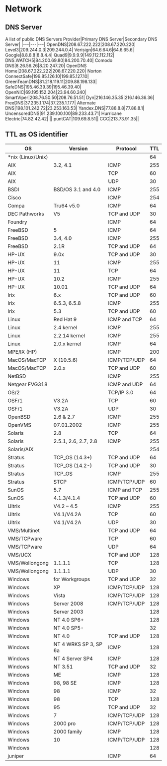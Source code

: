 # Network

## DNS Server

A list of public DNS Servers
Provider|Primary DNS Server|Secondary DNS Server|
|---|---|---|
OpenDNS|208.67.222.222|208.67.220.220|
Level3|209.244.0.3|209.244.0.4|
Verisign|64.6.64.6|64.6.65.6|
Google|8.8.8.8|8.8.4.4|
Quad9|9.9.9.9|149.112.112.112|
DNS.WATCH5|84.200.69.80|84.200.70.40|
Comodo DNS|8.26.56.26|8.20.247.20|
OpenDNS Home|208.67.222.222|208.67.220.220|
Norton ConnectSafe|199.85.126.10|199.85.127.10|
GreenTeamDNS|81.218.119.11|209.88.198.133|
SafeDNS|195.46.39.39|195.46.39.40|
OpenNIC|69.195.152.204|23.94.60.240|
SmartViper|208.76.50.50|208.76.51.51|
Dyn|216.146.35.35|216.146.36.36|
FreeDNS|37.235.1.174|37.235.1.177|
Alternate DNS|198.101.242.72|23.253.163.53|
Yandex.DNS|77.88.8.8|77.88.8.1|
UncensoredDNS|91.239.100.100|89.233.43.71|
Hurricane Electric|74.82.42.42| ||
puntCAT|109.69.8.51||
CCC|213.73.91.35||

## TTL as OS identifier

|OS | Version | Protocol | TTL |
|------|---------|----|-----|
| *nix (Linux/Unix)| | | 64  |
|AIX | 3.2, 4.1 | ICMP | 255 |
|AIX | |  TCP | 60 |
|AIX | |  UDP | 30 |
|BSDI | BSD/OS 3.1 and 4.0 | ICMP | 255 |
|Cisco | | ICMP | 254 |
|Compa | Tru64 v5.0 | ICMP | 64 |
|DEC Pathworks | V5 | TCP and UDP | 30|
|Foundry | | ICMP | 64|
|FreeBSD | 5 | ICMP | 64|
|FreeBSD | 3.4, 4.0 | ICMP | 255|
|FreeBSD | 2.1R | TCP and UDP | 64|
|HP-UX | 9.0x | TCP and UDP | 30|
|HP-UX | 11 | ICMP | 255|
|HP-UX | 11 | TCP | 64|
|HP-UX | 10.2 | ICMP | 255|
|HP-UX | 10.01 | TCP and UDP | 64|
|Irix | 6.x | TCP and UDP | 60|
|Irix | 6.5.3, 6.5.8 | ICMP | 255|
|Irix | 5.3 | TCP and UDP | 60|
|Linux | Red Hat 9 | ICMP and TCP | 64|
|Linux | 2.4 kernel | ICMP | 255|
|Linux | 2.2.14 kernel | ICMP | 255|
|Linux | 2.0.x kernel | ICMP | 64|
|MPE/IX (HP) | | ICMP | 200|
|MacOS/MacTCP | X (10.5.6) | ICMP/TCP/UDP | 64|
|MacOS/MacTCP | 2.0.x | TCP and UDP | 60|
|NetBSD || ICMP | 255|
|Netgear FVG318 || ICMP and UDP | 64|
|OS/2 | |TCP/IP 3.0 | 64|
|OSF/1 | V3.2A | TCP | 60|
|OSF/1 | V3.2A | UDP | 30|
|OpenBSD | 2.6 & 2.7 | ICMP | 255|
|OpenVMS | 07.01.2002 | ICMP | 255|
|Solaris | 2.8 | TCP | 64|
|Solaris | 2.5.1, 2.6, 2.7, 2.8 | ICMP | 255|
|Solaris/AIX || | 254 |
|Stratus | TCP_OS (14.3+) | TCP and UDP | 64|
|Stratus | TCP_OS (14.2-) | TCP and UDP | 30|
|Stratus | TCP_OS | ICMP | 255|
|Stratus | STCP | ICMP/TCP/UDP | 60|
|SunOS | 5.7 | ICMP and TCP | 255|
|SunOS | 4.1.3/4.1.4 | TCP and UDP | 60|
|Ultrix | V4.2 – 4.5 | ICMP | 255|
|Ultrix | V4.1/V4.2A | TCP | 60|
|Ultrix | V4.1/V4.2A | UDP | 30|
|VMS/Multinet || TCP and UDP | 64|
|VMS/TCPware | |TCP | 60|
|VMS/TCPware | |UDP | 64|
|VMS/UCX | |TCP and UDP | 128|
|VMS/Wollongong | 1.1.1.1 | TCP | 128|
|VMS/Wollongong | 1.1.1.1 | UDP | 30|
|Windows | for Workgroups | TCP and UDP | 32|
|Windows | XP | ICMP/TCP/UDP | 128|
|Windows | Vista | ICMP/TCP/UDP | 128|
|Windows | Server 2008 | ICMP/TCP/UDP | 128|
|Windows | Server 2003 || 128|
|Windows | NT 4.0 SP6+ || 128|
|Windows | NT 4.0 SP5- | |32|
|Windows | NT 4.0 | TCP and UDP | 128|
|Windows | NT 4 WRKS SP 3, SP 6a | ICMP | 128|
|Windows | NT 4 Server SP4 | ICMP | 128|
|Windows | NT 3.51 | TCP and UDP | 32|
|Windows | ME | ICMP | 128|
|Windows | 98, 98 SE | ICMP | 128|
|Windows | 98 | ICMP | 32|
|Windows | 98 | TCP | 128|
|Windows | 95 | TCP and UDP | 32|
|Windows | 7 | ICMP/TCP/UDP | 128|
|Windows | 2000 pro | ICMP/TCP/UDP | 128|
|Windows | 2000 family | ICMP | 128|
|Windows | 10 | ICMP/TCP/UDP | 128|
| Windows |   |        | 128 |
|juniper || ICMP | 64|
